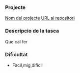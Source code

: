 ### Projecte 
[Nom del projecte](https://geekscat.org/)
[URL al repositori](https://github.com/GeeksCAT/hacktoberfest-2021)

### Descripcio de la tasca
Que cal fer

### Dificultat
- Fàcil,mig,dificil
